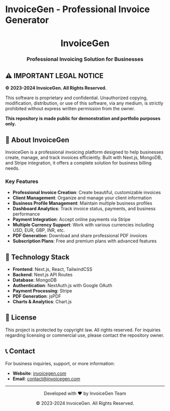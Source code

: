 # InvoiceGen - Professional Invoice Generator

<div align="center">
  <h1>InvoiceGen</h1>
  <h3>Professional Invoicing Solution for Businesses</h3>
</div>

## ⚠️ IMPORTANT LEGAL NOTICE

**© 2023-2024 InvoiceGen. All Rights Reserved.**

This software is proprietary and confidential. Unauthorized copying, modification, distribution, or use of this software, via any medium, is strictly prohibited without express written permission from the owner.

**This repository is made public for demonstration and portfolio purposes only.**

## 🚀 About InvoiceGen

InvoiceGen is a professional invoicing platform designed to help businesses create, manage, and track invoices efficiently. Built with Next.js, MongoDB, and Stripe integration, it offers a complete solution for business billing needs.

### Key Features

- **Professional Invoice Creation**: Create beautiful, customizable invoices
- **Client Management**: Organize and manage your client information
- **Business Profile Management**: Maintain multiple business profiles
- **Dashboard Analytics**: Track invoice status, payments, and business performance
- **Payment Integration**: Accept online payments via Stripe
- **Multiple Currency Support**: Work with various currencies including USD, EUR, GBP, INR, etc.
- **PDF Generation**: Download and share professional PDF invoices
- **Subscription Plans**: Free and premium plans with advanced features

## 🔧 Technology Stack

- **Frontend**: Next.js, React, TailwindCSS
- **Backend**: Next.js API Routes
- **Database**: MongoDB
- **Authentication**: NextAuth.js with Google OAuth
- **Payment Processing**: Stripe
- **PDF Generation**: jsPDF
- **Charts & Analytics**: Chart.js

## 📝 License

This project is protected by copyright law. All rights reserved. For inquiries regarding licensing or commercial use, please contact the repository owner.

## 📞 Contact

For business inquiries, support, or more information:

- **Website**: [invoicegen.com](https://invoicegen.com)
- **Email**: contact@invoicegen.com

---

<div align="center">
  <p>Developed with ❤️ by InvoiceGen Team</p>
  <p>© 2023-2024 InvoiceGen. All Rights Reserved.</p>
</div> 